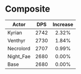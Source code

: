 # Composite
| Actor | DPS | Increase |
|---|:---:|:---:|
|Kyrian|2742|2.32%|
|Venthyr|2730|1.84%|
|Necrolord|2707|0.99%|
|Night_Fae|2680|0.00%|
|Base|2680|0.00%|
